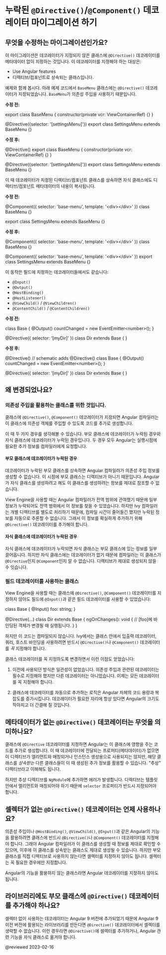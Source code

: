 <!--
# Missing `@Directive()`/`@Component()` decorator migration
-->
# 누락된 `@Directive()`/`@Component()` 데코레이터 마이그레이션 하기

<!--
## What does this migration do?
-->
## 무엇을 수정하는 마이그레이션인가요?

<!--
This migration adds an empty `@Directive()` decorator to undecorated
base classes that:

*   Angular 프레임워크 기능을 활용하는 클래스이며
*   Are extended by directives or components

For example, in the diff below, a `@Directive()` decorator is added to `BaseMenu` because `BaseMenu` uses dependency injection.

**Before**:
-->
이 마이그레이션은 데코레이터가 지정되지 않은 클래스에 `@Directive()` 데코레이터를 메타데이터 없이 지정하는 것입니다.
이 데코레이터를 지정해야 하는 대상은:

*   Use Angular features
*   디렉티브/컴포넌트로 상속되는 클래스입니다.

예제와 함께 봅시다.
아래 예제 코드에서 `BaseMenu` 클래스에는 `@Directive()` 데코레이터가 지정되었습니다.
`BaseMenu`가 의존성 주입을 사용하기 때문입니다.

**수정 전:**

<code-example format="typescript" language="typescript">

export class BaseMenu {
  constructor(private vcr: ViewContainerRef) {}
}

&commat;Directive({selector: '[settingsMenu]'})
export class SettingsMenu extends BaseMenu {}

</code-example>

<!--
**After**:
-->
**수정 후:**

<code-example format="typescript" language="typescript">

&commat;Directive()
export class BaseMenu {
  constructor(private vcr: ViewContainerRef) {}
}

&commat;Directive({selector: '[settingsMenu]'})
export class SettingsMenu extends BaseMenu {}

</code-example>

<!--
In the event that a directive or component is extended by a class without a decorator, the schematic copies any inherited directive or component metadata to the derived class.

**Before**:
-->
이 때 데코레이터가 지정된 디렉티브/컴포넌트 클래스를 상속하면 자식 클래스에도 디렉티브/컴포넌트 메타데이터의 내용이 복사됩니다.

**수정 전:**

<code-example format="typescript" language="typescript">

&commat;Component({
  selector: 'base-menu',
  template: '&lt;div&gt;&lt;/div&gt;'
})
class BaseMenu {}

export class SettingsMenu extends BaseMenu {}

</code-example>

<!--
**After**:
-->
**수정 후:**

<code-example format="typescript" language="typescript">

&commat;Component({
  selector: 'base-menu',
  template: '&lt;div&gt;&lt;/div&gt;'
})
class BaseMenu {}

&commat;Component({
  selector: 'base-menu',
  template: '&lt;div&gt;&lt;/div&gt;'
})
export class SettingsMenu extends BaseMenu {}

</code-example>

<!--
This schematic also decorates classes that use Angular field decorators, including:

*   `@Input()`
*   `@Output()`
*   `@HostBinding()`
*   `@HostListener()`
*   `@ViewChild()` / `@ViewChildren()`
*   `@ContentChild()` / `@ContentChildren()`

**Before**:
-->
이 동작은 필드에 지정하는 데코레이터들에서도 같습니다:

*   `@Input()`
*   `@Output()`
*   `@HostBinding()`
*   `@HostListener()`
*   `@ViewChild()` / `@ViewChildren()`
*   `@ContentChild()` / `@ContentChildren()`

**수정 전:**

<code-example format="typescript" language="typescript">

class Base {
  &commat;Output()
  countChanged = new EventEmitter&lt;number&gt;();
}

&commat;Directive({
  selector: '[myDir]'
})
class Dir extends Base {
}

</code-example>

<!--
**After**:
-->
**수정 후:**

<code-example format="typescript" language="typescript">

&commat;Directive() // schematic adds &commat;Directive()
class Base {
  &commat;Output()
  countChanged = new EventEmitter&lt;number&gt;();
}

&commat;Directive({
  selector: '[myDir]'
})
class Dir extends Base {
}

</code-example>


<!--
## Why is this migration necessary?
-->
## 왜 변경되었나요?

<!--
### Migrating classes that use DI
-->
### 의존성 주입을 활용하는 클래스를 위한 것입니다.

<!--
When a class has a `@Directive()` or `@Component()` decorator, the Angular compiler generates extra code to inject dependencies into the constructor.
When using inheritance, Ivy needs both the parent class and the child class to apply a decorator to generate the correct code.

You can think of this change as two cases: a parent class is missing a decorator or a child class is missing a decorator.
In both scenarios, Angular's runtime needs additional information from the compiler.
This additional information comes from adding decorators.
-->
클래스에 `@Directive()`, `@Component()` 데코레이터가 지정되면 Angular 컴파일러는 이 클래스에 의존성 객체를 주입할 수 있도록 코드를 추가로 생성합니다.

이 때 두 가지 경우를 생각해볼 수 있습니다.
부모 클래스에 데코레이터가 누락된 경우와 자식 클래스에 데코레이터가 누락된 경우입니다.
두 경우 모두 Angular는 실행시점에 필요한 추가 정보를 컴파일러에게 요청합니다.


<!--
#### Decorator missing from parent class
-->
#### 부모 클래스에 데코레이터가 누락된 경우

<!--
When the decorator is missing from the parent class, the subclass will inherit a constructor from a class for which the compiler did not generate special constructor info \(because it was not decorated as a directive\).
When Angular then tries to create the subclass, it doesn't have the correct info to create it.

In View Engine, the compiler has global knowledge, so it can look up the missing data.
However, the Ivy compiler only processes each directive in isolation.
This means that compilation can be faster, but the compiler can't automatically infer the same information as before.
Adding the `@Directive()` explicitly provides this information.

In the future, add `@Directive()` to base classes that do not already have decorators and are extended by directives.
-->
데코레이터가 누락된 부모 클래스를 상속하면 Angular 컴파일러가 의존성 주입 정보를 생성할 수 없습니다.
이 시점에 부모 클래스는 디렉티브가 아니기 때문입니다.
Angular가 자식 클래스를 생성하려고 해도 이 클래스를 생성하려는 정보를 제대로 참조할 수 없습니다.

View Engine을 사용할 때는 Angular 컴파일러가 전역 범위에 관여했기 때문에 일부 정보가 누락되어도 전역 범위에서 이 정보를 찾을 수 있었습니다.
하지만 Ivy 컴파일러는 개별 디렉티브를 별도로 처리하기 때문에, 컴파일 시간이 줄어들긴 했지만 누락된 정보를 자동으로 추론할 수 없습니다.
그래서 이 정보를 확실하게 추가하기 위해 `@Directive()` 데코레이터를 추가해야 합니다.


<!--
#### Decorator missing from child class
-->
#### 자식 클래스에 데코레이터가 누락된 경우

<!--
When the child class is missing the decorator, the child class inherits from the parent class yet has no decorators of its own.
Without a decorator, the compiler has no way of knowing that the class is a `@Directive` or `@Component`, so it doesn't generate the proper instructions for the directive.
-->
자식 클래스에 데코레이터가 누락되면 자식 클래스는 부모 클래스에 있는 정보를 일부 끌어옵니다.
하지만 자식 클래스에는 데코레이터가 없기 때문에 컴파일러는 이 클래스가 `@Directive`인지 `@Component`인지 알 수 없습니다.
디렉티브가 제대로 생성되지 않을 수 잇습니다.


<!--
### Migrating classes that use field decorators
-->
### 필드 데코레이터를 사용하는 클래스

<!--
In ViewEngine, base classes with field decorators like `@Input()` worked even when the class did not have a `@Directive()` or `@Component()` decorator.
For example:

<code-example format="typescript" language="typescript">

class Base {
  &commat;Input()
  foo: string;
}

&commat;Directive(&hellip;)
class Dir extends Base {
  ngOnChanges(): void {
    // notified when bindings to [foo] are updated
  }
}

</code-example>

However, this example won't compile with Ivy because the `Base` class *requires* either a `@Directive()` or `@Component()` decorator to generate code for inputs, outputs, queries, and host bindings.

Always requiring a class decorator leads to two main benefits for Angular:

1.  The previous behavior was inconsistent.
    Some Angular features required a decorator \(dependency injection\), but others did not.
    Now, all Angular features consistently require a class decorator.

1.  Supporting undecorated classes increases the code size and complexity of Angular.
    Always requiring class decorators allows the framework to become smaller and simpler for all users.
-->
View Engine을 사용할 때는 클래스에 `@Directive()`, `@Component()` 데코레이터를 지정하지 않아도 필드에 `@Input()`과 같은 필드 데코레이터를 사용할 수 있었습니다:

<code-example format="typescript" language="typescript">

class Base {
  &commat;Input()
  foo: string;
}

&commat;Directive(&hellip;)
class Dir extends Base {
  ngOnChanges(): void {
    // [foo]에 바인딩된 객체가 변경될 때 실행됩니다.
  }
}

</code-example>

하지만 이 코드는 컴파일되지 않습니다.
Ivy에서는 클래스 안에서 입출력 데코레이터, 쿼리, 호스트 바인딩을 사용하려면 반드시 `@Directive()`나 `@Component()` 데코레이터를 _꼭_ 지정해야 합니다.

클래스 데코레이터를 꼭 지정하도록 변경하면서 이런 이점도 얻었습니다:

1.  이전에 사용되던 방식은 일관성이 없었습니다.
    의존성 주입과 관련된 데코레이터는 필수로 지정해야 했지만 다른 데코레이터는 아니었습니다.
    이제는 모든 데코레이터를 꼭 지정해야 합니다.

1.  클래스에 데코레이터를 자동으로 추가하는 로직은 Angular 자체의 코드 용량과 복잡도를 증가시킵니다.
    데코레이터가 필요한 자리에 항상 있다면 Angular의 크기도 작아지고 더 간결해 질 것입니다.


<!--
## What does it mean to have a `@Directive()` decorator with no metadata inside of it?
-->
## 메타데이터가 없는 `@Directive()` 데코레이터는 무엇을 의미하나요?

<!--
The presence of the `@Directive` decorator causes Angular to generate extra code for the affected class.
If that decorator includes no properties \(metadata\), the directive won't be matched to elements or instantiated directly, but other classes that *extend* the directive class will inherit this generated code.
You can think of this as an "abstract" directive.

Adding an abstract directive to an `NgModule` will cause an error.
A directive must have a `selector` property defined in order to match some element in a template.
-->
클래스에 `@Directive` 데코레이터를 지정하면 Angular는 이 클래스에 영향을 주는 코드를 추가로 생성합니다.
이 때 데코레이터에 전달되는 프로퍼티(메타데이터)가 없으면 이 디렉티브가 엘리먼트와 매칭되거나 인스턴스 생성용으로 사용되지는 않지만, 해당 클래스를 _상속받는_ 다른 클래스들이 이 때 생성된 추가 정보를 활용할 수 있습니다.
"추상" 디렉티브라고 이해해도 됩니다.

하지만 추상 디렉티브를 `NgModule`에 추가하면 에러가 발생합니다.
디렉티브는 템플릿 안에서 엘리먼트와 매칭되어야 하기 때문에 `selector` 프로퍼티가 반드시 지정되어야 합니다.


<!--
## When do I need a `@Directive()` decorator without a selector?
-->
## 셀렉터가 없는 `@Directive()` 데코레이터는 언제 사용하나요?

<!--
If you're using dependency injection, or any Angular-specific feature, such as `@HostBinding()`, `@ViewChild()`, or `@Input()`, you need a `@Directive()` or `@Component()` decorator.
The decorator lets the compiler know to generate the correct instructions to create that class and any classes that extend it.
If you don't want to use that base class as a directive directly, leave the selector blank.
If you do want it to be usable independently, fill in the metadata as usual.

Classes that don't use Angular features don't need an Angular decorator.
-->
의존성 주입이나 `@HostBinding()`, `@ViewChild()`, `@Input()`과 같은 Angular의 기능을 활용하려면 클래스에 반드시 `@Directive()`나 `@Component()` 데코레이터를 지정해야 합니다.
그래야 Angular 컴파일러가 이 클래스를 생성할 때 정보를 제대로 확인할 수 있으며, 이후에 이 클래스를 상속받는 클래스도 제대로 생성될 수 있습니다.
하지만 부모 클래스를 직접 디렉티브로 사용하지 않는다면 셀렉터를 지정하지 않아도 됩니다.
셀렉터는 꼭 필요한 경우에만 지정합니다.

Angular의 기능을 활용하지 않는 클래스라면 Angular 데코레이터를 지정하지 않아도 됩니다.


<!--
## I'm a library author. Should I add the `@Directive()` decorator to base classes?
-->
## 라이브러리에도 부모 클래스에 `@Directive()` 데코레이터를 추가해야 하나요?

<!--
As support for selectorless decorators is introduced in Angular version 9, if you want to support Angular version 8 and earlier, you shouldn't add a selectorless `@Directive()` decorator.
You can either add `@Directive()` with a selector or move the Angular-specific features to affected subclasses.
-->
셀렉터 없이 사용하는 데코레이터는 Angular 9 버전에 추가되었기 때문에 Angular 9 이전 버전에 활용되는 라이브러리를 만든다면 `@Directive()` 데코레이터에서 셀렉터를 생략할 수 없습니다.
이런 경우라면 `@Directive()`에 셀렉터를 추가하거나, Angular 관련 기능을 자식 클래스로 옮겨야 합니다.

<!-- links -->

<!-- external links -->

<!-- end links -->

@reviewed 2023-02-16
